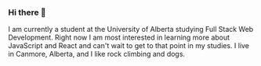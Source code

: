 ### Hi there 👋
I am currently a student at the University of Alberta studying Full Stack Web Development. Right now I am most interested in learning more about JavaScript and React and can't wait to get to that point in my studies. I live in Canmore, Alberta, and I like rock climbing and dogs.
